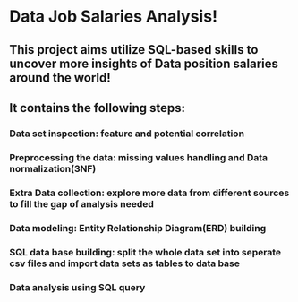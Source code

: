 # Data Job Salaries Analysis!
## This project aims utilize SQL-based skills to uncover more insights of Data position salaries around the world! 
## It contains the following steps:
### Data set inspection: feature and potential correlation
### Preprocessing the data: missing values handling and Data normalization(3NF)
### Extra Data collection: explore more data from different sources to fill the gap of analysis needed  
### Data modeling: Entity Relationship Diagram(ERD) building
### SQL data base building: split the whole data set into seperate csv files and import data sets as tables to data base
### Data analysis using SQL query
